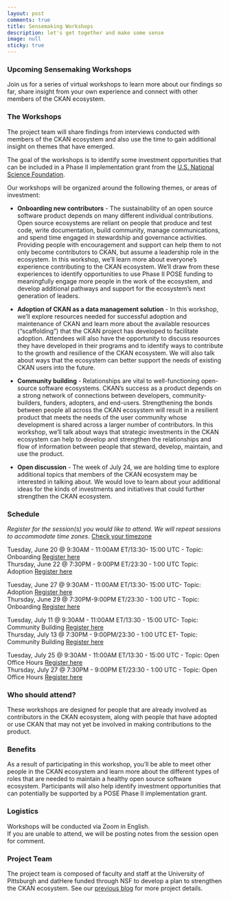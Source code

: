 ```yaml
--- 
layout: post
comments: true
title: Sensemaking Workshops
description: let's get together and make some sense
image: null
sticky: true
---
```


### Upcoming Sensemaking Workshops
Join us for a series of virtual workshops to learn more about our findings so far, share insight from your own experience and connect with other members of the CKAN ecosystem.  

### The Workshops
The project team will share findings from interviews conducted with members of the CKAN ecosystem and also use the time to gain additional insight on themes that have emerged. 

The goal of the workshops is to identify some investment opportunities that can be included in a Phase II implementation grant from the [U.S. National Science Foundation](https://new.nsf.gov/funding/opportunities/pathways-enable-open-source-ecosystems-pose).

Our workshops will be organized around the following themes, or areas of investment: 

* **Onboarding new contributors** - The sustainability of an open source software product depends on many different individual contributions. Open source ecosystems are reliant on people that produce and test code, write documentation, build community, manage communications, and spend time engaged in stewardship and governance activities. Providing people with encouragement and support can help them to not only become contributors to CKAN, but assume a leadership role in the ecosystem.  In this workshop, we’ll learn more about everyone’s experience contributing to the CKAN ecosystem. We’ll draw from these experiences to identify opportunities to use Phase II POSE funding to meaningfully engage more people in the work of the ecosystem, and develop additional pathways and support for the ecosystem’s next generation of leaders. 

* **Adoption of CKAN as a data management solution** - In this workshop, we’ll explore resources needed for successful adoption and maintenance of CKAN and learn more about the available resources (“scaffolding”) that the CKAN project has developed to facilitate adoption.  Attendees will also have the opportunity to discuss resources they have developed in their programs and to identify ways to contribute to the growth and resilience of the CKAN ecosystem.  We will also talk about ways that the ecosystem can better support the needs of existing CKAN users into the future. 

* **Community building** - Relationships are vital to well-functioning open-source software ecosystems. CKAN’s success as a product depends on a strong network of connections between developers, community-builders, funders, adopters, and end-users. Strengthening the bonds between people all across the CKAN ecosystem will result in a resilient product that meets the needs of the user community whose development is shared across a larger number of contributors. In this workshop, we’ll talk about ways that strategic investments in the CKAN ecosystem can help to develop and strengthen the relationships and flow of information between people that steward, develop, maintain, and use the product.  

* **Open discussion** - The week of July 24, we are holding time to explore additional topics that members of the CKAN ecosystem may be interested in talking about. We would love to learn about your additional ideas for the kinds of investments and initiatives that could further strengthen the CKAN ecosystem. 


### Schedule 
*Register for the session(s) you would like to attend.  We will repeat sessions to accommodate time zones*. [Check your timezone](https://www.timeanddate.com/worldclock/converter.html?iso=20230620T133000&p1=179&p2=136&p3=87&p4=224&p5=155&p6=233&p7=170&p8=44&p9=28&p10=152)

Tuesday, June 20 @ 9:30AM - 11:00AM ET/13:30- 15:00 UTC - Topic: Onboarding [Register here](https://pitt.zoom.us/meeting/register/tJUlcuioqDIpHNWG2FvpS4rvhyvruUoFP68t)   
Thursday, June 22 @ 7:30PM - 9:00PM ET/23:30 - 1:00 UTC Topic: Adoption [Register here](https://pitt.zoom.us/meeting/register/tJYscOqqqzwsGtC01jY2prNWTUXE7BK8VDbs)

Tuesday, June 27 @ 9:30AM - 11:00AM ET/13:30- 15:00 UTC- Topic: Adoption [Register here](https://pitt.zoom.us/meeting/register/tJYtdOCqrDsvHNxS8qm0iNDTQSjhg6K7nfK8)  
Thursday, June 29 @ 7:30PM-9:00PM ET/23:30 - 1:00 UTC - Topic: Onboarding [Register here](https://pitt.zoom.us/meeting/register/tJYpf-CgrjMrGd0SztwV_wALyFzBbzkwKBrr)

Tuesday, July 11 @ 9:30AM - 11:00AM ET/13:30 - 15:00 UTC- Topic: Community Building [Register here](https://pitt.zoom.us/meeting/register/tJwsc-ivqDIsHdTA3Kz3rb2CHeHoVoyI265o)  
Thursday, July 13 @ 7:30PM - 9:00PM/23:30 - 1:00 UTC ET- Topic: Community Building [Register here](https://pitt.zoom.us/meeting/register/tJEkdeuprDsrHtGcMxqICr0aEDjRiPkS2Ik8)  

Tuesday, July 25 @ 9:30AM - 11:00AM ET/13:30 - 15:00 UTC - Topic: Open Office Hours [Register here](https://pitt.zoom.us/meeting/register/tJAtcuGvrDsoEtD1U-wv_Zifzjfg2_iFaCBH)  
Thursday, July 27 @ 7:30PM - 9:00PM ET/23:30 - 1:00 UTC - Topic: Open Office Hours [Register here](https://pitt.zoom.us/meeting/register/tJwpc-yhrzsqE9IdSIjoMMjPpbY-kqXtU_ab) 
 

### Who should attend? 
These workshops are designed for people that are already involved as contributors in the CKAN ecosystem, along with people that have adopted or use CKAN that may not yet be involved in making contributions to the product.   

### Benefits
As a result of participating in this workshop, you’ll be able to meet other people in the CKAN ecosystem and learn more about the different types of roles that are needed to maintain a healthy open source software ecosystem.  Participants will also help identify investment opportunities that can potentially be supported by a POSE Phase II implementation grant.  

### Logistics
Workshops will be conducted via Zoom in English.  
If you are unable to attend, we will be posting notes from the session open for comment.  

### Project Team
The project team is composed of faculty and staff at the University of Pittsburgh and datHere funded through NSF to develop a plan to strengthen the CKAN ecosystem.  See our [previous blog](https://ckan.org/blog/towards-robust-open-source-civic-data-ecosystem) for more project details. 
